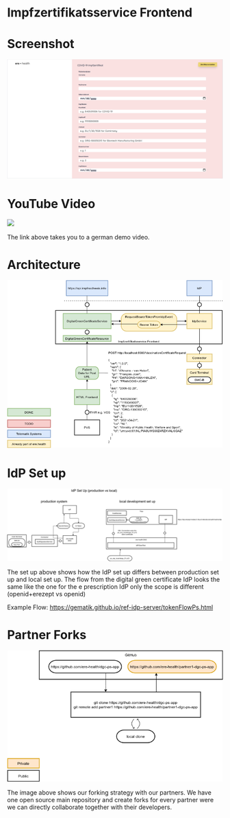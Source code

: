 # Impfzertifikatsservice Frontend

# Screenshot

![](img/COVID-19-Form.png)

# YouTube Video

[![](img/youtube.png)](https://www.youtube.com/watch?v=C0KfzxP-HzU)

The link above takes you to a german demo video.

# Architecture

![](img/overview.png)

# IdP Set up

![](img/idp-setup.png)

The set up above shows how the IdP set up differs between production set up and local set up. The flow from the digital green certificate IdP looks the same like the one for the e prescription IdP only the scope is different (openid+erezept vs openid) 

Example Flow: https://gematik.github.io/ref-idp-server/tokenFlowPs.html

# Partner Forks

![](img/partner-private-forks.png)

The image above shows our forking strategy with our partners. We have one open source main repository and create forks for every partner were we can directly collaborate together with their developers. 